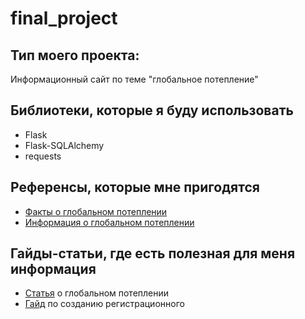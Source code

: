 # final_project

## Тип моего проекта:
Информационный сайт по теме "глобальное потепление"

## Библиотеки, которые я буду использовать
- Flask
- Flask-SQLAlchemy
- requests

## Референсы, которые мне пригодятся
- [Факты о глобальном потеплении](https://myatom.ru/enciclopedia/10-%D1%84%D0%B0%D0%BA%D1%82%D0%BE%D0%B2-%D0%BE-%D0%B3%D0%BB%D0%BE%D0%B1%D0%B0%D0%BB%D1%8C%D0%BD%D0%BE%D0%BC-%D0%BF%D0%BE%D1%82%D0%B5%D0%BF%D0%BB%D0%B5%D0%BD%D0%B8%D0%B8/)
- [Информация о глобальном потеплении](https://www.rbc.ru/story/66b4a5ce9a79473cb11c638d)

## Гайды-статьи, где есть полезная для меня информация
- [Статья](https://ru.wikipedia.org/wiki/%D0%93%D0%BB%D0%BE%D0%B1%D0%B0%D0%BB%D1%8C%D0%BD%D0%BE%D0%B5_%D0%BF%D0%BE%D1%82%D0%B5%D0%BF%D0%BB%D0%B5%D0%BD%D0%B8%D0%B5) о глобальном потеплении 
- [Гайд](https://youtu.be/hlwlM4a5rxg?si=og53ccgGnfXCn81l) по созданию регистрационного
